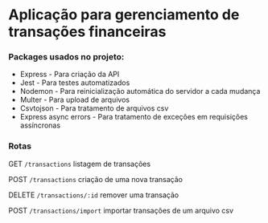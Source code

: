# Aplicação para gerenciamento de transações financeiras

### Packages usados no projeto:

- Express - Para criação da API
- Jest - Para testes automatizados
- Nodemon - Para reinicialização automática do servidor a cada mudança
- Multer - Para upload de arquivos
- Csvtojson - Para tratamento de arquivos csv
- Express async errors - Para tratamento de exceções em requisições assíncronas


### Rotas

GET `/transactions` listagem de transações

POST `/transactions` criação de uma nova transação

DELETE `/transactions/:id` remover uma transação

POST `/transactions/import` importar transações de um arquivo csv
